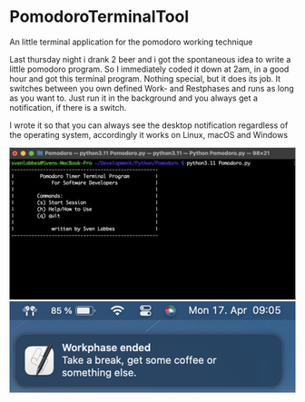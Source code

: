 # PomodoroTerminalTool
An little terminal application for the pomodoro working technique

Last thursday night i drank 2 beer and i got the spontaneous idea to write a little pomodoro program. So I immediately coded it down at 2am, in a good hour and got this terminal program. Nothing special, but it does its job. 
It switches between you own defined Work- and Restphases and runs as long as you want to.
Just run it in the background and you always get a notification, if there is a switch. 

I wrote it so that you can always see the desktop notification regardless of the operating system, accordingly it works on Linux, macOS and Windows

![alt text](https://github.com/SvenLobbes/PomodoroTerminalTool/blob/main/readmesrc/menu.png?raw=true)
![alt text](https://github.com/SvenLobbes/PomodoroTerminalTool/blob/main/readmesrc/notification.png?raw=true)

